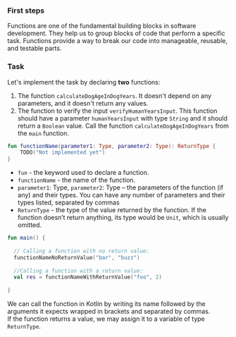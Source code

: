 ### First steps
Functions are one of the fundamental building blocks in software development. 
They help us to group blocks of code that perform a specific task. 
Functions provide a way to break our code into manageable, reusable, and testable parts.

### Task

Let's implement the task by declaring **two** functions:
1. The function `calculateDogAgeInDogYears`. It doesn't depend on any parameters, and it doesn't return any values.
2. The function to verify the input `verifyHumanYearsInput`.
   This function should have a parameter `humanYearsInput` with type `String` and it should return a `Boolean` value.
Call the function `calculateDogAgeInDogYears` from the `main` function.

<div class="hint" title="The basic syntax for declaring a function in Kotlin">

```kotlin
fun functionName(parameter1: Type, parameter2: Type): ReturnType {
    TODO("Not implemented yet")
}
```
* `fun` - the keyword used to declare a function.
* `functionName` - the name of the function.
* `parameter1`: Type, `parameter2`: Type – the parameters of the function (if any) and their types. You can have any number of parameters and their types listed, separated by commas
* `ReturnType` - the type of the value returned by the function. If the function doesn’t return anything, its type would be `Unit`, which is usually omitted.

</div>

<div class="hint" title="Calling functions in Kotlin">

```kotlin
fun main() {
  
  // Calling a function with no return value:
  functionNameNoReturnValue("bar", "buzz")
  
  //Calling a function with a return value:
  val res = functionNameWithReturnValue("foo", 2)
    
}
```
We can call the function in Kotlin by writing its name followed by the arguments it expects wrapped in brackets
and separated by commas.\
If the function returns a value, we may assign it to a variable of type `ReturnType`.
</div>

